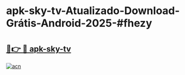 # apk-sky-tv-Atualizado-Download-Grátis-Android-2025-#fhezy

# <h2><a href="https://ainizakaria.my?title=apk-sky-tv&ref=24M">🔗👉 🔴 apk-sky-tv</a></h2>

[![acn](https://github.com/user-attachments/assets/0f9c940e-d8b0-45ae-aac7-cd30a18b3e1c)](https://ainizakaria.my?title=apk-sky-tv&ref=24M)

